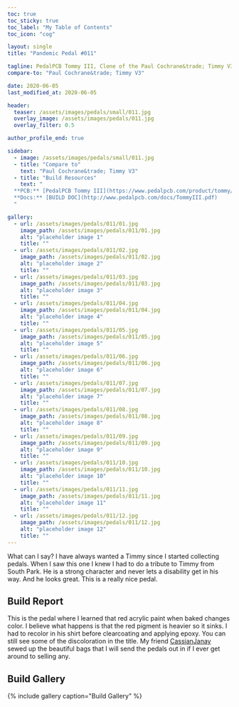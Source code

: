```yaml
---
toc: true
toc_sticky: true
toc_label: "My Table of Contents"
toc_icon: "cog"

layout: single
title: "Pandemic Pedal #011"

tagline: PedalPCB Tommy III, Clone of the Paul Cochrane&trade; Timmy V3
compare-to: "Paul Cochrane&trade; Timmy V3"

date: 2020-06-05
last_modified_at: 2020-06-05

header:
  teaser: /assets/images/pedals/small/011.jpg
  overlay_image: /assets/images/pedals/011.jpg
  overlay_filter: 0.5

author_profile_end: true

sidebar:
  - image: /assets/images/pedals/small/011.jpg
  - title: "Compare to"
    text: "Paul Cochrane&trade; Timmy V3"
  - title: "Build Resources"
    text: "
  **PCB:** [PedalPCB Tommy III](https://www.pedalpcb.com/product/tommy/)<br>
  **Docs:** [BUILD DOC](http://www.pedalpcb.com/docs/TommyIII.pdf)
  "

gallery:
  - url: /assets/images/pedals/011/01.jpg
    image_path: /assets/images/pedals/011/01.jpg
    alt: "placeholder image 1"
    title: ""
  - url: /assets/images/pedals/011/02.jpg
    image_path: /assets/images/pedals/011/02.jpg
    alt: "placeholder image 2"
    title: ""
  - url: /assets/images/pedals/011/03.jpg
    image_path: /assets/images/pedals/011/03.jpg
    alt: "placeholder image 3"
    title: ""
  - url: /assets/images/pedals/011/04.jpg
    image_path: /assets/images/pedals/011/04.jpg
    alt: "placeholder image 4"
    title: ""
  - url: /assets/images/pedals/011/05.jpg
    image_path: /assets/images/pedals/011/05.jpg
    alt: "placeholder image 5"
    title: ""
  - url: /assets/images/pedals/011/06.jpg
    image_path: /assets/images/pedals/011/06.jpg
    alt: "placeholder image 6"
    title: ""
  - url: /assets/images/pedals/011/07.jpg
    image_path: /assets/images/pedals/011/07.jpg
    alt: "placeholder image 7"
    title: ""
  - url: /assets/images/pedals/011/08.jpg
    image_path: /assets/images/pedals/011/08.jpg
    alt: "placeholder image 8"
    title: ""
  - url: /assets/images/pedals/011/09.jpg
    image_path: /assets/images/pedals/011/09.jpg
    alt: "placeholder image 9"
    title: ""
  - url: /assets/images/pedals/011/10.jpg
    image_path: /assets/images/pedals/011/10.jpg
    alt: "placeholder image 10"
    title: ""
  - url: /assets/images/pedals/011/11.jpg
    image_path: /assets/images/pedals/011/11.jpg
    alt: "placeholder image 11"
    title: ""
  - url: /assets/images/pedals/011/12.jpg
    image_path: /assets/images/pedals/011/12.jpg
    alt: "placeholder image 12"
    title: ""
---
```


What can I say? I have always wanted a Timmy since I started collecting pedals. When I saw this one I knew I had to do a tribute to Timmy from South Park. He is a strong character and never lets a disability get in his way. And he looks great. This is a really nice pedal.

## Build Report ##

This is the pedal where I learned that red acrylic paint when baked changes color. I believe what happens is that the red pigment is heavier so it sinks. I had to recolor in his shirt before clearcoating and applying epoxy. You can still see some of the discoloration in the title. My friend [CassianJanay](https://www.etsy.com/shop/cassianjanay) sewed up the beautiful bags that I will send the pedals out in if I ever get around to selling any.

## Build Gallery ##

{% include gallery caption="Build Gallery" %}